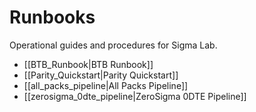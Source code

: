 # Runbooks

Operational guides and procedures for Sigma Lab.

- [[BTB_Runbook|BTB Runbook]]
- [[Parity_Quickstart|Parity Quickstart]]
- [[all_packs_pipeline|All Packs Pipeline]]
- [[zerosigma_0dte_pipeline|ZeroSigma 0DTE Pipeline]]


